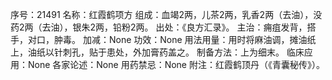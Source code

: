 序号：21491
名称：红霞鹤项方
组成：血竭2两，儿茶2两，乳香2两（去油），没药2两（去油），银朱2两，铅粉2两。
出处：《良方汇录》。
主治：痈疽发背，搭手，对口，肿毒。
加减：None
功效：None
用法用量：用时将麻油调，摊油纸上，油纸以针刺孔，贴于患处，外加膏药盖之。
制备方法：上为细末。
临床应用：None
各家论述：None
用药禁忌：None
附注：红霞鹤顶丹（《青囊秘传》）。
